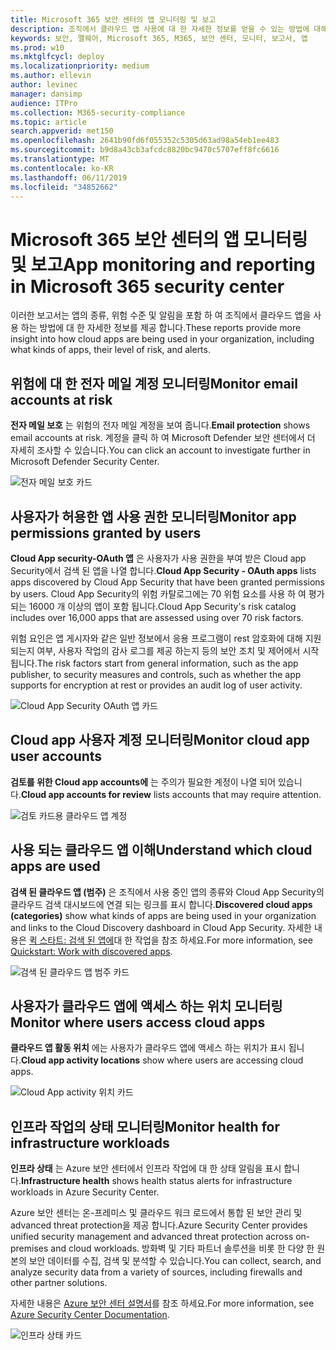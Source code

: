 ```yaml
---
title: Microsoft 365 보안 센터의 앱 모니터링 및 보고
description: 조직에서 클라우드 앱 사용에 대 한 자세한 정보를 얻을 수 있는 방법에 대해 설명 합니다.
keywords: 보안, 맬웨어, Microsoft 365, M365, 보안 센터, 모니터, 보고서, 앱
ms.prod: w10
ms.mktglfcycl: deploy
ms.localizationpriority: medium
ms.author: ellevin
author: levinec
manager: dansimp
audience: ITPro
ms.collection: M365-security-compliance
ms.topic: article
search.appverid: met150
ms.openlocfilehash: 2641b90fd6f055352c5305d63ad98a54eb1ee483
ms.sourcegitcommit: b9d8a43cb3afcdc8820bc9470c5707eff8fc6616
ms.translationtype: MT
ms.contentlocale: ko-KR
ms.lasthandoff: 06/11/2019
ms.locfileid: "34852662"
---
```

# <a name="app-monitoring-and-reporting-in-microsoft-365-security-center"></a><span data-ttu-id="8df74-104">Microsoft 365 보안 센터의 앱 모니터링 및 보고</span><span class="sxs-lookup"><span data-stu-id="8df74-104">App monitoring and reporting in Microsoft 365 security center</span></span>

<span data-ttu-id="8df74-105">이러한 보고서는 앱의 종류, 위험 수준 및 알림을 포함 하 여 조직에서 클라우드 앱을 사용 하는 방법에 대 한 자세한 정보를 제공 합니다.</span><span class="sxs-lookup"><span data-stu-id="8df74-105">These reports provide more insight into how cloud apps are being used in your organization, including what kinds of apps, their level of risk, and alerts.</span></span>

## <a name="monitor-email-accounts-at-risk"></a><span data-ttu-id="8df74-106">위험에 대 한 전자 메일 계정 모니터링</span><span class="sxs-lookup"><span data-stu-id="8df74-106">Monitor email accounts at risk</span></span>

<span data-ttu-id="8df74-107">**전자 메일 보호** 는 위험의 전자 메일 계정을 보여 줍니다.</span><span class="sxs-lookup"><span data-stu-id="8df74-107">**Email protection** shows email accounts at risk.</span></span> <span data-ttu-id="8df74-108">계정을 클릭 하 여 Microsoft Defender 보안 센터에서 더 자세히 조사할 수 있습니다.</span><span class="sxs-lookup"><span data-stu-id="8df74-108">You can click an account to investigate further in Microsoft Defender Security Center.</span></span>

![전자 메일 보호 카드](./media/security-docs/email-protection.png)

## <a name="monitor-app-permissions-granted-by-users"></a><span data-ttu-id="8df74-110">사용자가 허용한 앱 사용 권한 모니터링</span><span class="sxs-lookup"><span data-stu-id="8df74-110">Monitor app permissions granted by users</span></span>

<span data-ttu-id="8df74-111">**Cloud App security-OAuth 앱** 은 사용자가 사용 권한을 부여 받은 Cloud app Security에서 검색 된 앱을 나열 합니다.</span><span class="sxs-lookup"><span data-stu-id="8df74-111">**Cloud App Security - OAuth apps** lists apps discovered by Cloud App Security that have been granted permissions by users.</span></span> <span data-ttu-id="8df74-112">Cloud App Security의 위험 카탈로그에는 70 위험 요소를 사용 하 여 평가 되는 16000 개 이상의 앱이 포함 됩니다.</span><span class="sxs-lookup"><span data-stu-id="8df74-112">Cloud App Security's risk catalog includes over 16,000 apps that are assessed using over 70 risk factors.</span></span>

<span data-ttu-id="8df74-113">위험 요인은 앱 게시자와 같은 일반 정보에서 응용 프로그램이 rest 암호화에 대해 지원 되는지 여부, 사용자 작업의 감사 로그를 제공 하는지 등의 보안 조치 및 제어에서 시작 됩니다.</span><span class="sxs-lookup"><span data-stu-id="8df74-113">The risk factors start from general information, such as the app publisher, to security measures and controls, such as whether the app supports for encryption at rest or provides an audit log of user activity.</span></span>

![Cloud App Security OAuth 앱 카드](./media/security-docs/cloud-app-security-oauth-apps.png)

## <a name="monitor-cloud-app-user-accounts"></a><span data-ttu-id="8df74-115">Cloud app 사용자 계정 모니터링</span><span class="sxs-lookup"><span data-stu-id="8df74-115">Monitor cloud app user accounts</span></span>

<span data-ttu-id="8df74-116">**검토를 위한 Cloud app accounts에** 는 주의가 필요한 계정이 나열 되어 있습니다.</span><span class="sxs-lookup"><span data-stu-id="8df74-116">**Cloud app accounts for review** lists accounts that may require attention.</span></span>

![검토 카드용 클라우드 앱 계정](./media/security-docs/cloud-app-accounts-for-review.png)

## <a name="understand-which-cloud-apps-are-used"></a><span data-ttu-id="8df74-118">사용 되는 클라우드 앱 이해</span><span class="sxs-lookup"><span data-stu-id="8df74-118">Understand which cloud apps are used</span></span>

<span data-ttu-id="8df74-119">**검색 된 클라우드 앱 (범주)** 은 조직에서 사용 중인 앱의 종류와 Cloud App Security의 클라우드 검색 대시보드에 연결 되는 링크를 표시 합니다.</span><span class="sxs-lookup"><span data-stu-id="8df74-119">**Discovered cloud apps (categories)** show what kinds of apps are being used in your organization and links to the Cloud Discovery dashboard in Cloud App Security.</span></span> <span data-ttu-id="8df74-120">자세한 내용은 [퀵 스타트: 검색 된 앱에](https://docs.microsoft.com/cloud-app-security/discovered-apps)대 한 작업을 참조 하세요.</span><span class="sxs-lookup"><span data-stu-id="8df74-120">For more information, see [Quickstart: Work with discovered apps](https://docs.microsoft.com/cloud-app-security/discovered-apps).</span></span>  

![검색 된 클라우드 앱 범주 카드](./media/security-docs/discovered-cloud-apps-categories.png)

## <a name="monitor-where-users-access-cloud-apps"></a><span data-ttu-id="8df74-122">사용자가 클라우드 앱에 액세스 하는 위치 모니터링</span><span class="sxs-lookup"><span data-stu-id="8df74-122">Monitor where users access cloud apps</span></span>

<span data-ttu-id="8df74-123">**클라우드 앱 활동 위치** 에는 사용자가 클라우드 앱에 액세스 하는 위치가 표시 됩니다.</span><span class="sxs-lookup"><span data-stu-id="8df74-123">**Cloud app activity locations** show where users are accessing cloud apps.</span></span>

![Cloud App activity 위치 카드](./media/security-docs/cloud-app-activity-locations.png)

## <a name="monitor-health-for-infrastructure-workloads"></a><span data-ttu-id="8df74-125">인프라 작업의 상태 모니터링</span><span class="sxs-lookup"><span data-stu-id="8df74-125">Monitor health for infrastructure workloads</span></span>

<span data-ttu-id="8df74-126">**인프라 상태** 는 Azure 보안 센터에서 인프라 작업에 대 한 상태 알림을 표시 합니다.</span><span class="sxs-lookup"><span data-stu-id="8df74-126">**Infrastructure health** shows health status alerts for infrastructure workloads in Azure Security Center.</span></span>

<span data-ttu-id="8df74-127">Azure 보안 센터는 온-프레미스 및 클라우드 워크 로드에서 통합 된 보안 관리 및 advanced threat protection을 제공 합니다.</span><span class="sxs-lookup"><span data-stu-id="8df74-127">Azure Security Center provides unified security management and advanced threat protection across on-premises and cloud workloads.</span></span> <span data-ttu-id="8df74-128">방화벽 및 기타 파트너 솔루션을 비롯 한 다양 한 원본의 보안 데이터를 수집, 검색 및 분석할 수 있습니다.</span><span class="sxs-lookup"><span data-stu-id="8df74-128">You can collect, search, and analyze security data from a variety of sources, including firewalls and other partner solutions.</span></span>

<span data-ttu-id="8df74-129">자세한 내용은 [Azure 보안 센터 설명서](https://docs.microsoft.com/azure/security-center/)를 참조 하세요.</span><span class="sxs-lookup"><span data-stu-id="8df74-129">For more information, see [Azure Security Center Documentation](https://docs.microsoft.com/azure/security-center/).</span></span>

![인프라 상태 카드](./media/security-docs/infrastructure-health.png)
